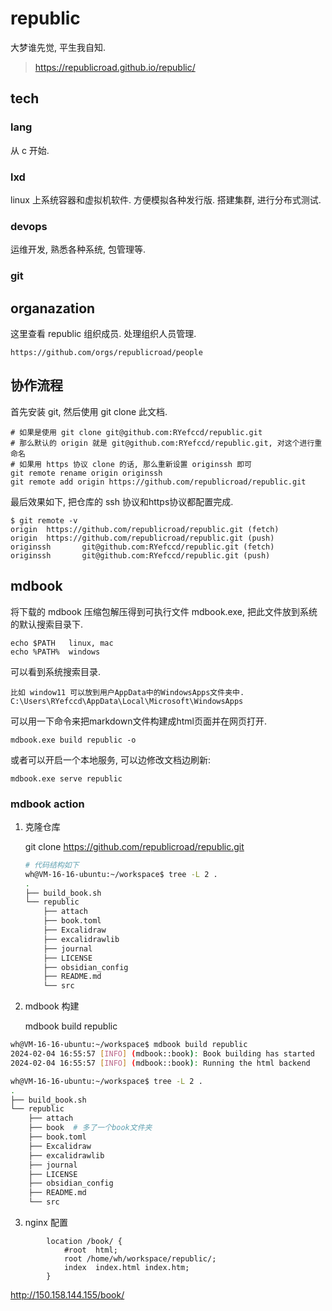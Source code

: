 # republic
大梦谁先觉, 平生我自知.

> https://republicroad.github.io/republic/

## tech


### lang

从 c 开始.

### lxd

linux 上系统容器和虚拟机软件. 方便模拟各种发行版. 搭建集群, 进行分布式测试.


### devops

运维开发, 熟悉各种系统, 包管理等.


### git


## 
##  organazation

这里查看 republic 组织成员. 处理组织人员管理.

	https://github.com/orgs/republicroad/people


## 协作流程

首先安装 git, 然后使用 git clone 此文档.

	# 如果是使用 git clone git@github.com:RYefccd/republic.git 
	# 那么默认的 origin 就是 git@github.com:RYefccd/republic.git, 对这个进行重命名
	# 如果用 https 协议 clone 的话, 那么重新设置 originssh 即可
	git remote rename origin originssh
	git remote add origin https://github.com/republicroad/republic.git

最后效果如下, 把仓库的 ssh 协议和https协议都配置完成.
```shell
$ git remote -v
origin  https://github.com/republicroad/republic.git (fetch)
origin  https://github.com/republicroad/republic.git (push)
originssh       git@github.com:RYefccd/republic.git (fetch)
originssh       git@github.com:RYefccd/republic.git (push)
```


## mdbook

将下载的 mdbook 压缩包解压得到可执行文件 mdbook.exe, 把此文件放到系统的默认搜索目录下.

	echo $PATH   linux, mac
	echo %PATH%  windows

可以看到系统搜索目录.

	比如 window11 可以放到用户AppData中的WindowsApps文件夹中.
	C:\Users\RYefccd\AppData\Local\Microsoft\WindowsApps

可以用一下命令来把markdown文件构建成html页面并在网页打开.

	mdbook.exe build republic -o

或者可以开启一个本地服务, 可以边修改文档边刷新:

	mdbook.exe serve republic


### mdbook action


1. 克隆仓库 

	git clone https://github.com/republicroad/republic.git

	```bash
	# 代码结构如下
	wh@VM-16-16-ubuntu:~/workspace$ tree -L 2 .
	.
	├── build_book.sh
	└── republic
	    ├── attach
	    ├── book.toml
	    ├── Excalidraw
	    ├── excalidrawlib
	    ├── journal
	    ├── LICENSE
	    ├── obsidian_config
	    ├── README.md
	    └── src
	```
	
2. mdbook 构建 

	mdbook build republic


```bash
wh@VM-16-16-ubuntu:~/workspace$ mdbook build republic
2024-02-04 16:55:57 [INFO] (mdbook::book): Book building has started
2024-02-04 16:55:57 [INFO] (mdbook::book): Running the html backend
```


```bash
wh@VM-16-16-ubuntu:~/workspace$ tree -L 2 .
.
├── build_book.sh
└── republic
    ├── attach
    ├── book  # 多了一个book文件夹
    ├── book.toml
    ├── Excalidraw
    ├── excalidrawlib
    ├── journal
    ├── LICENSE
    ├── obsidian_config
    ├── README.md
    └── src
```

3. nginx 配置
```
        location /book/ {
            #root  html;
            root /home/wh/workspace/republic/;
            index  index.html index.htm;
        }

```

http://150.158.144.155/book/